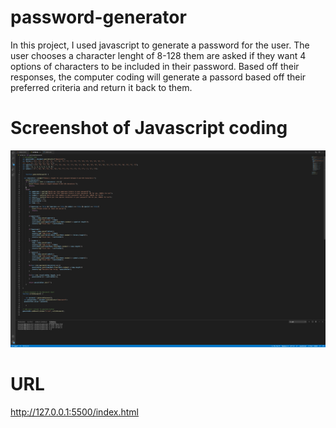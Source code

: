 # password-generator
In this project, I used javascript to generate a password for the user. The user chooses a character lenght of 8-128 them are asked if they want 4 options of characters to be included in their password. Based off their responses, the computer coding will generate a passord based off their preferred criteria and return it back to them. 
# Screenshot of Javascript coding
![alt text](password-generator-screenshot.png) 
# URL
http://127.0.0.1:5500/index.html    